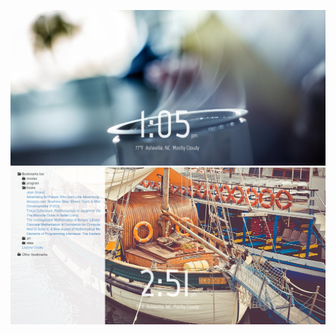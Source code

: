 ![](https://raw.githubusercontent.com/Tavistock/mo.da.sh/promises/screenshot1.png)
![](https://raw.githubusercontent.com/Tavistock/mo.da.sh/promises/screenshot2.png)
